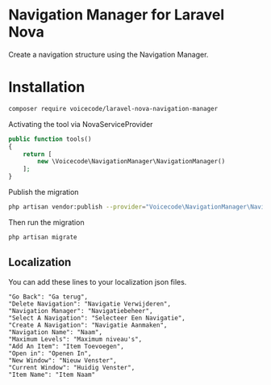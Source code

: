# Navigation Manager for Laravel Nova

Create a navigation structure using the Navigation Manager.

# Installation 

```bash
composer require voicecode/laravel-nova-navigation-manager
```

Activating the tool via NovaServiceProvider

```php
public function tools()
{
    return [
        new \Voicecode\NavigationManager\NavigationManager()
    ];
}
```

Publish the migration

``` bash
php artisan vendor:publish --provider="Voicecode\NavigationManager\NavigationManagerServiceProvider"
```

Then run the migration

``` bash
php artisan migrate
```

## Localization

You can add these lines to your localization json files.

```
"Go Back": "Ga terug",
"Delete Navigation": "Navigatie Verwijderen",
"Navigation Manager": "Navigatiebeheer",
"Select A Navigation": "Selecteer Een Navigatie",
"Create A Navigation": "Navigatie Aanmaken",
"Navigation Name": "Naam",
"Maximum Levels": "Maximum niveau's",
"Add An Item": "Item Toevoegen",
"Open in": "Openen In",
"New Window": "Nieuw Venster",
"Current Window": "Huidig Venster",
"Item Name": "Item Naam"
```

